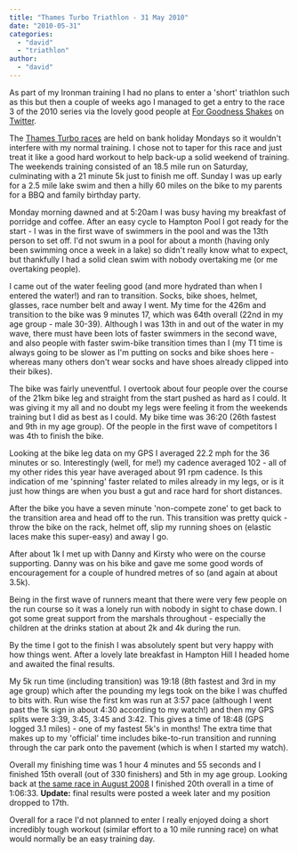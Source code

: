 ```yaml
---
title: "Thames Turbo Triathlon - 31 May 2010"
date: "2010-05-31"
categories: 
  - "david"
  - "triathlon"
author: 
  - "david"
---
```


As part of my Ironman training I had no plans to enter a 'short' triathlon such as this but then a couple of weeks ago I managed to get a entry to the race 3 of the 2010 series via the lovely good people at [For Goodness Shakes](http://www.forgoodnessshakes.com/) on [Twitter](http://twitter.com/FoodForSport).

The [Thames Turbo races](http://www.thamesturbo.com/) are held on bank holiday Mondays so it wouldn't interfere with my normal training. I chose not to taper for this race and just treat it like a good hard workout to help back-up a solid weekend of training. The weekends training consisted of an 18.5 mile run on Saturday, culminating with a 21 minute 5k just to finish me off. Sunday I was up early for a 2.5 mile lake swim and then a hilly 60 miles on the bike to my parents for a BBQ and family birthday party.

Monday morning dawned and at 5:20am I was busy having my breakfast of porridge and coffee. After an easy cycle to Hampton Pool I got ready for the start - I was in the first wave of swimmers in the pool and was the 13th person to set off. I'd not swum in a pool for about a month (having only been swimming once a week in a lake) so didn't really know what to expect, but thankfully I had a solid clean swim with nobody overtaking me (or me overtaking people).

I came out of the water feeling good (and more hydrated than when I entered the water!) and ran to transition. Socks, bike shoes, helmet, glasses, race number belt and away I went. My time for the 426m and transition to the bike was 9 minutes 17, which was 64th overall (22nd in my age group - male 30-39). Although I was 13th in and out of the water in my wave, there must have been lots of faster swimmers in the second wave, and also people with faster swim-bike transition times than I (my T1 time is always going to be slower as I'm putting on socks and bike shoes here - whereas many others don't wear socks and have shoes already clipped into their bikes).

The bike was fairly uneventful. I overtook about four people over the course of the 21km bike leg and straight from the start pushed as hard as I could. It was giving it my all and no doubt my legs were feeling it from the weekends training but I did as best as I could. My bike time was 36:20 (26th fastest and 9th in my age group). Of the people in the first wave of competitors I was 4th to finish the bike.

Looking at the bike leg data on my GPS I averaged 22.2 mph for the 36 minutes or so. Interestingly (well, for me!) my cadence averaged 102 - all of my other rides this year have averaged about 91 rpm cadence. Is this indication of me 'spinning' faster related to miles already in my legs, or is it just how things are when you bust a gut and race hard for short distances.

After the bike you have a seven minute 'non-compete zone' to get back to the transition area and head off to the run. This transition was pretty quick - throw the bike on the rack, helmet off, slip my running shoes on (elastic laces make this super-easy) and away I go.

After about 1k I met up with Danny and Kirsty who were on the course supporting. Danny was on his bike and gave me some good words of encouragement for a couple of hundred metres of so (and again at about 3.5k).

Being in the first wave of runners meant that there were very few people on the run course so it was a lonely run with nobody in sight to chase down. I got some great support from the marshals throughout - especially the children at the drinks station at about 2k and 4k during the run.

By the time I got to the finish I was absolutely spent but very happy with how things went. After a lovely late breakfast in Hampton Hill I headed home and awaited the final results.

My 5k run time (including transition) was 19:18 (8th fastest and 3rd in my age group) which after the pounding my legs took on the bike I was chuffed to bits with. Run wise the first km was run at 3:57 pace (although I went past the 1k sign in about 4:30 according to my watch!) and then my GPS splits were 3:39, 3:45, 3:45 and 3:42. This gives a time of 18:48 (GPS logged 3.1 miles) - one of my fastest 5k's in months! The extra time that makes up to my 'official' time includes bike-to-run transition and running through the car park onto the pavement (which is when I started my watch).

Overall my finishing time was 1 hour 4 minutes and 55 seconds and I finished 15th overall (out of 330 finishers) and 5th in my age group. Looking back at [the same race in August 2008](/2008/08/thames-turbo-triathlon-25-august-2008/) I finished 20th overall in a time of 1:06:33. **Update:** final results were posted a week later and my position dropped to 17th.

Overall for a race I'd not planned to enter I really enjoyed doing a short incredibly tough workout (similar effort to a 10 mile running race) on what would normally be an easy training day.
